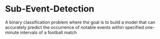 # Sub-Event-Detection
A binary classification problem where the goal is to build a model that can accurately predict the occurrence of notable events within specified one-minute intervals of a football match
